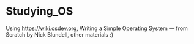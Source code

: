# Studying_OS

Using https://wiki.osdev.org, Writing a Simple Operating System — from Scratch by Nick Blundell, other materials :)
